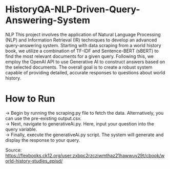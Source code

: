 # HistoryQA-NLP-Driven-Query-Answering-System
NLP
This project involves the application of Natural Language Processing (NLP) and Information Retrieval (IR) techniques to develop an advanced query-answering system. Starting with data scraping from a world history book, we utilize a combination of TF-IDF and Sentence-BERT (sBERT) to find the most relevant documents for a given query. Following this, we employ the OpenAI API to use Generative AI to construct answers based on the selected documents. The overall goal is to create a robust system capable of providing detailed, accurate responses to questions about world history.

# How to Run
-> Begin by running the scraping.py file to fetch the data. Alternatively, you can use the pre-existing output.csv.                       
-> Next, navigate to generativeAi.py. Here, input your question into the query variable.                                                            
-> Finally, execute the generativeAi.py script. The system will generate and display the response to your query.

Source: https://flexbooks.ck12.org/user:zxbpc2rzcziwmthaz21hawwuy29t/cbook/world-history-studies_episd/
